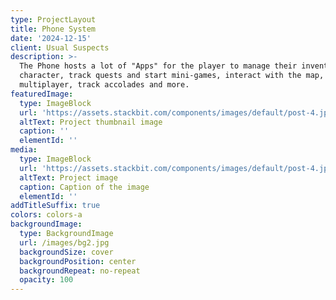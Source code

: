 ```yaml
---
type: ProjectLayout
title: Phone System
date: '2024-12-15'
client: Usual Suspects
description: >-
  The Phone hosts a lot of "Apps" for the player to manage their inventory and
  character, track quests and start mini-games, interact with the map, play
  multiplayer, track accolades and more.
featuredImage:
  type: ImageBlock
  url: 'https://assets.stackbit.com/components/images/default/post-4.jpeg'
  altText: Project thumbnail image
  caption: ''
  elementId: ''
media:
  type: ImageBlock
  url: 'https://assets.stackbit.com/components/images/default/post-4.jpeg'
  altText: Project image
  caption: Caption of the image
  elementId: ''
addTitleSuffix: true
colors: colors-a
backgroundImage:
  type: BackgroundImage
  url: /images/bg2.jpg
  backgroundSize: cover
  backgroundPosition: center
  backgroundRepeat: no-repeat
  opacity: 100
---
```

